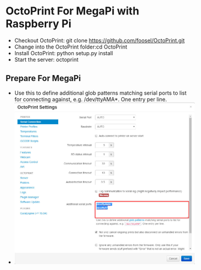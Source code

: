 # OctoPrint For MegaPi with Raspberry Pi

 * Checkout OctoPrint: git clone https://github.com/foosel/OctoPrint.git
 * Change into the OctoPrint folder:cd OctoPrint
 * Install OctoPrint: python setup.py install
 * Start the server: octoprint

## Prepare For MegaPi
 * Use this to define additional glob patterns matching serial ports to list for connecting against, e.g. /dev/ttyAMA*. One entry per line.
 * ![image](https://github.com/xeecos/OctoPrintForRpi/raw/master/images/1.jpg)
